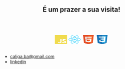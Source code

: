 <div align="center">
<h2>É um prazer a sua visita!</h2>
</div>
</br>

</br>
 <div align="center">
<div style="display: inline_block"><br>
  <img align="center" alt="Caliga-Js" height="30" width="40" src="https://raw.githubusercontent.com/devicons/devicon/master/icons/javascript/javascript-plain.svg">
  <img align="center" alt="Caliga-React" height="30" width="40" src="https://raw.githubusercontent.com/devicons/devicon/master/icons/react/react-original.svg">
  <img align="center" alt="Caliga -HTML" height="30" width="40" src="https://raw.githubusercontent.com/devicons/devicon/master/icons/html5/html5-original.svg">
  <img align="center" alt="Caliga-CSS" height="30" width="40" src="https://raw.githubusercontent.com/devicons/devicon/master/icons/css3/css3-original.svg">
</div>
 </div>
</br>

 
<footer>
   <ul class="contacts_list">
   <li>
   <a href="malito: caliga.ba@gmail.com">caliga.ba@gmail.com</a>
   </li>
   <li>
   <a href="https://www.linkedin.com/in/caliga" target="_blank">linkedin</a>
   </li>
   </ul>
   <h4></h4>
</footer>
